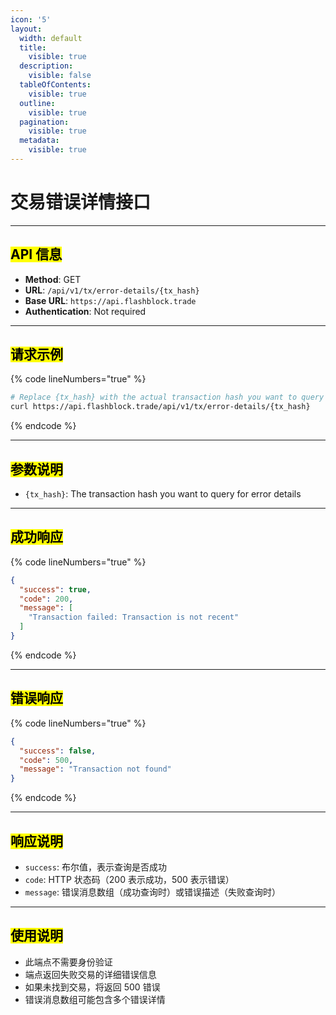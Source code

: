 ```yaml
---
icon: '5'
layout:
  width: default
  title:
    visible: true
  description:
    visible: false
  tableOfContents:
    visible: true
  outline:
    visible: true
  pagination:
    visible: true
  metadata:
    visible: true
---
```


# 交易错误详情接口

***

## <mark style="color:$success;">API 信息</mark> <a href="#api-information" id="api-information"></a>

* **Method**: GET
* **URL**: `/api/v1/tx/error-details/{tx_hash}`
* **Base URL**: `https://api.flashblock.trade`
* **Authentication**: Not required

***

## <mark style="color:$success;">请求示例</mark> <a href="#request-example" id="request-example"></a>

{% code lineNumbers="true" %}
```bash
# Replace {tx_hash} with the actual transaction hash you want to query
curl https://api.flashblock.trade/api/v1/tx/error-details/{tx_hash}
```
{% endcode %}

***

## <mark style="color:$success;">参数说明</mark> <a href="#parameter-description" id="parameter-description"></a>

* `{tx_hash}`: The transaction hash you want to query for error details

***

## <mark style="color:$success;">成功响应</mark> <a href="#successful-response" id="successful-response"></a>

{% code lineNumbers="true" %}
```json
{
  "success": true,
  "code": 200,
  "message": [
    "Transaction failed: Transaction is not recent"
  ]
}
```
{% endcode %}

***

## <mark style="color:$success;">错误响应</mark> <a href="#error-response" id="error-response"></a>

{% code lineNumbers="true" %}
```json
{
  "success": false,
  "code": 500,
  "message": "Transaction not found"
}
```
{% endcode %}

***

## <mark style="color:$success;">响应说明</mark> <a href="#response-description" id="response-description"></a>

* `success`: 布尔值，表示查询是否成功
* `code`: HTTP 状态码（200 表示成功，500 表示错误）
* `message`: 错误消息数组（成功查询时）或错误描述（失败查询时）

***

## <mark style="color:$success;">使用说明</mark> <a href="#usage-notes" id="usage-notes"></a>

* 此端点不需要身份验证
* 端点返回失败交易的详细错误信息
* 如果未找到交易，将返回 500 错误
* 错误消息数组可能包含多个错误详情

